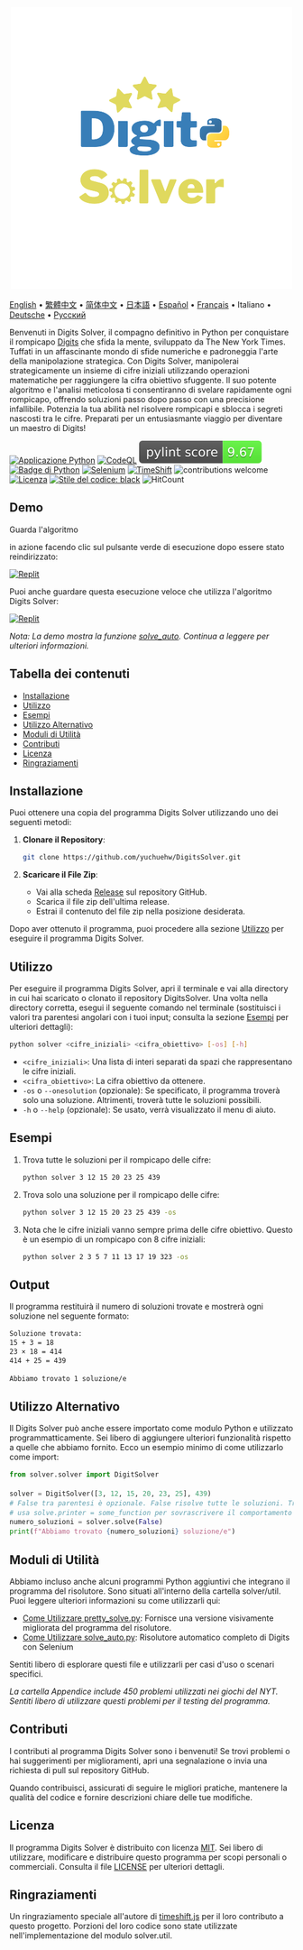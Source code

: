 <p align="center">
    <picture>
      <img 
        src="https://raw.githubusercontent.com/yuchuehw/DigitsSolver/main/new_logo.png" 
        alt="Icona di Digits Solver"
        width="500"
       />
    </picture>
<p>

[English](README_en.md)
 • [繁體中文](README_zh-TW.md)
 • [简体中文](README_zh-CN.md)
 • [日本語](README_ja.md)
 • [Español](README_es.md)
 • [Français](README_fr.md)
 • Italiano
 • [Deutsche](README_de.md)
 • [Русский](README_ru.md)

Benvenuti in Digits Solver, il compagno definitivo in Python per conquistare il rompicapo [Digits](https://www.nytimes.com/games/digits) che sfida la mente, sviluppato da The New York Times. Tuffati in un affascinante mondo di sfide numeriche e padroneggia l'arte della manipolazione strategica. Con Digits Solver, manipolerai strategicamente un insieme di cifre iniziali utilizzando operazioni matematiche per raggiungere la cifra obiettivo sfuggente. Il suo potente algoritmo e l'analisi meticolosa ti consentiranno di svelare rapidamente ogni rompicapo, offrendo soluzioni passo dopo passo con una precisione infallibile. Potenzia la tua abilità nel risolvere rompicapi e sblocca i segreti nascosti tra le cifre. Preparati per un entusiasmante viaggio per diventare un maestro di Digits!

[![Applicazione Python](https://github.com/yuchuehw/DigitsSolver/actions/workflows/python-app.yml/badge.svg)](https://github.com/yuchuehw/DigitsSolver/actions/workflows/python-app.yml)
[![CodeQL](https://github.com/yuchuehw/DigitsSolver/actions/workflows/github-code-scanning/codeql/badge.svg)](https://github.com/yuchuehw/DigitsSolver/actions/workflows/github-code-scanning/codeql)
[![Punteggio di PyLint](https://raw.githubusercontent.com/yuchuehw/DigitsSolver/main/pylint_badge.svg)](pylint.out)
<br>
[![Badge di Python](https://img.shields.io/badge/Python-3776AB?style=flat&for-the-badge&logo=python&logoColor=white)](https://www.python.org/)
[![Selenium](https://img.shields.io/badge/Selenium-grey.svg?style=flat&logo=selenium)](https://www.selenium.dev/)
[![TimeShift](https://img.shields.io/badge/TimeShift.js-grey.svg?style=flat&logo=javascript)](https://github.com/plaa/TimeShift-js)
![contributions welcome](https://img.shields.io/badge/contributi-graditi-brightgreen.svg?style=flat&color=pink)
[![Licenza](https://img.shields.io/badge/Licenza-MIT-yellow.svg)](LICENSE.md)
[![Stile del codice: black](https://img.shields.io/badge/Stile%20del%20codice-black-000000.svg)](https://github.com/psf/black)
![HitCount](https://hits.dwyl.com/yuchuehw/DigitsSolver.svg?style=flat)

## Demo
Guarda l'algoritmo

 in azione facendo clic sul pulsante verde di esecuzione dopo essere stato reindirizzato:

[![Replit](https://img.shields.io/badge/DEMO-REPL.IT-purple.svg?style=flat&logo=replit)](https://replit.com/@yuchuehw/DigitsSolver)

Puoi anche guardare questa esecuzione veloce che utilizza l'algoritmo Digits Solver:

[![Replit](https://img.shields.io/badge/DEMO-YOUTUBE-purple.svg?style=flat&logo=youtube)](https://www.youtube.com/watch?v=se2OdZnEHHA)

*Nota: La demo mostra la funzione [solve_auto](solveAuto.md). Continua a leggere per ulteriori informazioni.*

## Tabella dei contenuti

- [Installazione](#installazione)
- [Utilizzo](#utilizzo)
- [Esempi](#esempi)
- [Utilizzo Alternativo](#utilizzo-alternativo)
- [Moduli di Utilità](#moduli-di-utilità)
- [Contributi](#contributi)
- [Licenza](#licenza)
- [Ringraziamenti](#ringraziamenti)

## Installazione

Puoi ottenere una copia del programma Digits Solver utilizzando uno dei seguenti metodi:

1. **Clonare il Repository**:
   ```bash
   git clone https://github.com/yuchuehw/DigitsSolver.git
   ```

2. **Scaricare il File Zip**:
   - Vai alla scheda [Release](https://github.com/yuchuehw/DigitsSolver/releases) sul repository GitHub.
   - Scarica il file zip dell'ultima release.
   - Estrai il contenuto del file zip nella posizione desiderata.

Dopo aver ottenuto il programma, puoi procedere alla sezione [Utilizzo](#utilizzo) per eseguire il programma Digits Solver.

## Utilizzo

Per eseguire il programma Digits Solver, apri il terminale e vai alla directory in cui hai scaricato o clonato il repository DigitsSolver. Una volta nella directory corretta, esegui il seguente comando nel terminale (sostituisci i valori tra parentesi angolari con i tuoi input; consulta la sezione [Esempi](#esempi) per ulteriori dettagli):

```bash
python solver <cifre_iniziali> <cifra_obiettivo> [-os] [-h]
```

- `<cifre_iniziali>`: Una lista di interi separati da spazi che rappresentano le cifre iniziali.
- `<cifra_obiettivo>`: La cifra obiettivo da ottenere.
- `-os` o `--onesolution` (opzionale): Se specificato, il programma troverà solo una soluzione. Altrimenti, troverà tutte le soluzioni possibili.
- `-h` o `--help` (opzionale): Se usato, verrà visualizzato il menu di aiuto.

## Esempi

1. Trova tutte le soluzioni per il rompicapo delle cifre:
   ```bash
   python solver 3 12 15 20 23 25 439
   ```

2. Trova solo una soluzione per il rompicapo delle cifre:
   ```bash
   python solver 3 12 15 20 23 25 439 -os


   ```


3. Nota che le cifre iniziali vanno sempre prima delle cifre obiettivo. Questo è un esempio di un rompicapo con 8 cifre iniziali:
   ```bash
   python solver 2 3 5 7 11 13 17 19 323 -os
   ```

## Output

Il programma restituirà il numero di soluzioni trovate e mostrerà ogni soluzione nel seguente formato:

```
Soluzione trovata:
15 + 3 = 18
23 × 18 = 414
414 + 25 = 439

Abbiamo trovato 1 soluzione/e
```

## Utilizzo Alternativo

Il Digits Solver può anche essere importato come modulo Python e utilizzato programmatticamente. Sei libero di aggiungere ulteriori funzionalità rispetto a quelle che abbiamo fornito. Ecco un esempio minimo di come utilizzarlo come import:

```python
from solver.solver import DigitSolver

solver = DigitSolver([3, 12, 15, 20, 23, 25], 439)
# False tra parentesi è opzionale. False risolve tutte le soluzioni. True risolve una sola soluzione.
# usa solve.printer = some_function per sovrascrivere il comportamento predefinito dell'output.
numero_soluzioni = solver.solve(False)
print(f"Abbiamo trovato {numero_soluzioni} soluzione/e")
```

## Moduli di Utilità

Abbiamo incluso anche alcuni programmi Python aggiuntivi che integrano il programma del risolutore. Sono situati all'interno della cartella solver/util. Puoi leggere ulteriori informazioni su come utilizzarli qui:

- [Come Utilizzare pretty_solve.py](prettySolve.md): Fornisce una versione visivamente migliorata del programma del risolutore.
- [Come Utilizzare solve_auto.py](solveAuto.md): Risolutore automatico completo di Digits con Selenium

Sentiti libero di esplorare questi file e utilizzarli per casi d'uso o scenari specifici.

*La cartella Appendice include 450 problemi utilizzati nei giochi del NYT. Sentiti libero di utilizzare questi problemi per il testing del programma.*

## Contributi

I contributi al programma Digits Solver sono i benvenuti! Se trovi problemi o hai suggerimenti per miglioramenti, apri una segnalazione o invia una richiesta di pull sul repository GitHub.

Quando contribuisci, assicurati di seguire le migliori pratiche, mantenere la qualità del codice e fornire descrizioni chiare delle tue modifiche.

## Licenza

Il programma Digits Solver è distribuito con licenza [MIT](https://choosealicense.com/licenses/mit/). Sei libero di utilizzare, modificare e distribuire questo programma per scopi personali o commerciali. Consulta il file [LICENSE](LICENSE.md) per ulteriori dettagli.

## Ringraziamenti

Un ringraziamento speciale all'autore di [timeshift.js](https://github.com/plaa/TimeShift-js) per il loro contributo a questo progetto. Porzioni del loro codice sono state utilizzate nell'implementazione del modulo solver.util.
